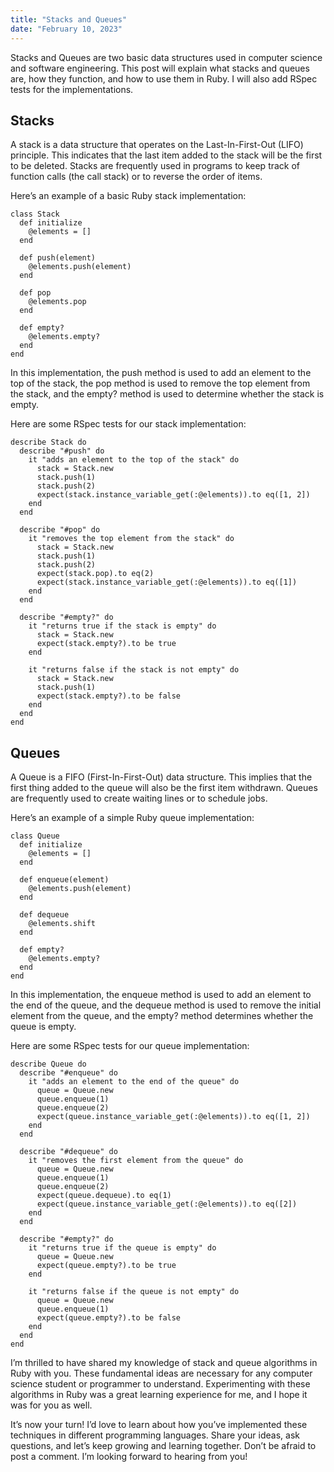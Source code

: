 ```yaml
---
title: "Stacks and Queues"
date: "February 10, 2023"
---
```


Stacks and Queues are two basic data structures used in computer science and software engineering. This post will explain what stacks and queues are, how they function, and how to use them in Ruby. I will also add RSpec tests for the implementations.

**Stacks**
----------

A stack is a data structure that operates on the Last-In-First-Out (LIFO) principle. This indicates that the last item added to the stack will be the first to be deleted. Stacks are frequently used in programs to keep track of function calls (the call stack) or to reverse the order of items.

Here’s an example of a basic Ruby stack implementation:

    class Stack
      def initialize
        @elements = []
      end
    
      def push(element)
        @elements.push(element)
      end
    
      def pop
        @elements.pop
      end
    
      def empty?
        @elements.empty?
      end
    end

In this implementation, the push method is used to add an element to the top of the stack, the pop method is used to remove the top element from the stack, and the empty? method is used to determine whether the stack is empty.

Here are some RSpec tests for our stack implementation:

    describe Stack do
      describe "#push" do
        it "adds an element to the top of the stack" do
          stack = Stack.new
          stack.push(1)
          stack.push(2)
          expect(stack.instance_variable_get(:@elements)).to eq([1, 2])
        end
      end
    
      describe "#pop" do
        it "removes the top element from the stack" do
          stack = Stack.new
          stack.push(1)
          stack.push(2)
          expect(stack.pop).to eq(2)
          expect(stack.instance_variable_get(:@elements)).to eq([1])
        end
      end
    
      describe "#empty?" do
        it "returns true if the stack is empty" do
          stack = Stack.new
          expect(stack.empty?).to be true
        end
    
        it "returns false if the stack is not empty" do
          stack = Stack.new
          stack.push(1)
          expect(stack.empty?).to be false
        end
      end
    end

**Queues**
----------

A Queue is a FIFO (First-In-First-Out) data structure. This implies that the first thing added to the queue will also be the first item withdrawn. Queues are frequently used to create waiting lines or to schedule jobs.

Here’s an example of a simple Ruby queue implementation:

    class Queue
      def initialize
        @elements = []
      end
    
      def enqueue(element)
        @elements.push(element)
      end
    
      def dequeue
        @elements.shift
      end
    
      def empty?
        @elements.empty?
      end
    end

In this implementation, the enqueue method is used to add an element to the end of the queue, and the dequeue method is used to remove the initial element from the queue, and the empty? method determines whether the queue is empty.

Here are some RSpec tests for our queue implementation:

    describe Queue do
      describe "#enqueue" do
        it "adds an element to the end of the queue" do
          queue = Queue.new
          queue.enqueue(1)
          queue.enqueue(2)
          expect(queue.instance_variable_get(:@elements)).to eq([1, 2])
        end
      end
    
      describe "#dequeue" do
        it "removes the first element from the queue" do
          queue = Queue.new
          queue.enqueue(1)
          queue.enqueue(2)
          expect(queue.dequeue).to eq(1)
          expect(queue.instance_variable_get(:@elements)).to eq([2])
        end
      end
    
      describe "#empty?" do
        it "returns true if the queue is empty" do
          queue = Queue.new
          expect(queue.empty?).to be true
        end
    
        it "returns false if the queue is not empty" do
          queue = Queue.new
          queue.enqueue(1)
          expect(queue.empty?).to be false
        end
      end
    end

I’m thrilled to have shared my knowledge of stack and queue algorithms in Ruby with you. These fundamental ideas are necessary for any computer science student or programmer to understand. Experimenting with these algorithms in Ruby was a great learning experience for me, and I hope it was for you as well.

It’s now your turn! I’d love to learn about how you’ve implemented these techniques in different programming languages. Share your ideas, ask questions, and let’s keep growing and learning together. Don’t be afraid to post a comment. I’m looking forward to hearing from you!
